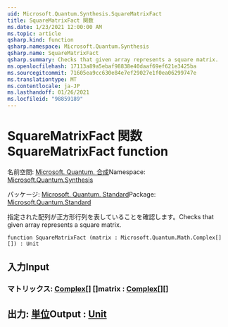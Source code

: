 ```yaml
---
uid: Microsoft.Quantum.Synthesis.SquareMatrixFact
title: SquareMatrixFact 関数
ms.date: 1/23/2021 12:00:00 AM
ms.topic: article
qsharp.kind: function
qsharp.namespace: Microsoft.Quantum.Synthesis
qsharp.name: SquareMatrixFact
qsharp.summary: Checks that given array represents a square matrix.
ms.openlocfilehash: 17113a89a5ebaf98838e40daaf69ef621e3425ba
ms.sourcegitcommit: 71605ea9cc630e84e7ef29027e1f0ea06299747e
ms.translationtype: MT
ms.contentlocale: ja-JP
ms.lasthandoff: 01/26/2021
ms.locfileid: "98859189"
---
```

# <a name="squarematrixfact-function"></a><span data-ttu-id="5ec57-102">SquareMatrixFact 関数</span><span class="sxs-lookup"><span data-stu-id="5ec57-102">SquareMatrixFact function</span></span>

<span data-ttu-id="5ec57-103">名前空間: [Microsoft. Quantum. 合成](xref:Microsoft.Quantum.Synthesis)</span><span class="sxs-lookup"><span data-stu-id="5ec57-103">Namespace: [Microsoft.Quantum.Synthesis](xref:Microsoft.Quantum.Synthesis)</span></span>

<span data-ttu-id="5ec57-104">パッケージ: [Microsoft. Quantum. Standard](https://nuget.org/packages/Microsoft.Quantum.Standard)</span><span class="sxs-lookup"><span data-stu-id="5ec57-104">Package: [Microsoft.Quantum.Standard](https://nuget.org/packages/Microsoft.Quantum.Standard)</span></span>


<span data-ttu-id="5ec57-105">指定された配列が正方形行列を表していることを確認します。</span><span class="sxs-lookup"><span data-stu-id="5ec57-105">Checks that given array represents a square matrix.</span></span>

```qsharp
function SquareMatrixFact (matrix : Microsoft.Quantum.Math.Complex[][]) : Unit
```


## <a name="input"></a><span data-ttu-id="5ec57-106">入力</span><span class="sxs-lookup"><span data-stu-id="5ec57-106">Input</span></span>

### <a name="matrix--complex"></a><span data-ttu-id="5ec57-107">マトリックス: [Complex](xref:Microsoft.Quantum.Math.Complex)[] []</span><span class="sxs-lookup"><span data-stu-id="5ec57-107">matrix : [Complex](xref:Microsoft.Quantum.Math.Complex)[][]</span></span>





## <a name="output--unit"></a><span data-ttu-id="5ec57-108">出力: [単位](xref:microsoft.quantum.lang-ref.unit)</span><span class="sxs-lookup"><span data-stu-id="5ec57-108">Output : [Unit](xref:microsoft.quantum.lang-ref.unit)</span></span>

